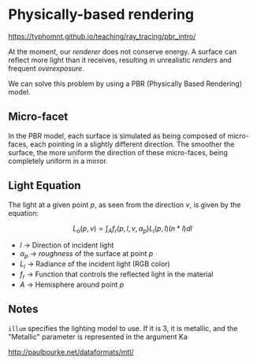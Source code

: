 # Physically-based rendering

https://typhomnt.github.io/teaching/ray_tracing/pbr_intro/

At the moment, our _renderer_ does not conserve energy. A surface can reflect more light than it receives, resulting in unrealistic _renders_ and frequent _overexposure_.

We can solve this problem by using a PBR (Physically Based Rendering) model.

## Micro-facet

In the PBR model, each surface is simulated as being composed of micro-faces, each pointing in a slightly different direction. The smoother the surface, the more uniform the direction of these micro-faces, being completely uniform in a mirror.

## Light Equation
The light at a given point $p$, as seen from the direction $v$, is given by the equation:

$$L_o(p, v) = \int_{A} f_r(p, l, v, \alpha_p) L_i(p, l)(n * l) dl$$

- $l$ -> Direction of incident light
- $\alpha_p$ -> _roughness_ of the surface at point $p$
- $L_i$ -> Radiance of the incident light (RGB color)
- $f_r$ -> Function that controls the reflected light in the material
- $A$ -> Hemisphere around point $p$

## Notes

`illum` specifies the lighting model to use. If it is 3, it is metallic, and the "Metallic" parameter is represented in the argument Ka

http://paulbourke.net/dataformats/mtl/
